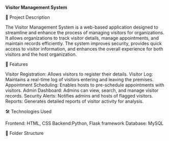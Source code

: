 **Visitor Management System**

📝 Project Description

The Visitor Management System is a web-based application designed to streamline and enhance the process of managing visitors for organizations.
It allows organizations to track visitor details, manage appointments, and maintain records efficiently.
The system improves security, provides quick access to visitor information, and enhances the overall experience for both visitors and the host organization.

🚀 Features

Visitor Registration: Allows visitors to register their details.
Visitor Log: Maintains a real-time log of visitors entering and leaving the premises.
Appointment Scheduling: Enables hosts to pre-schedule appointments with visitors.
Admin Dashboard: Admins can view, search, and manage visitor records.
Security Alerts: Notifies admins and hosts of flagged visitors.
Reports: Generates detailed reports of visitor activity for analysis.

🛠️ Technologies Used

Frontend: HTML, CSS
Backend:Python, Flask framework 
Database: MySQL

📂 Folder Structure

